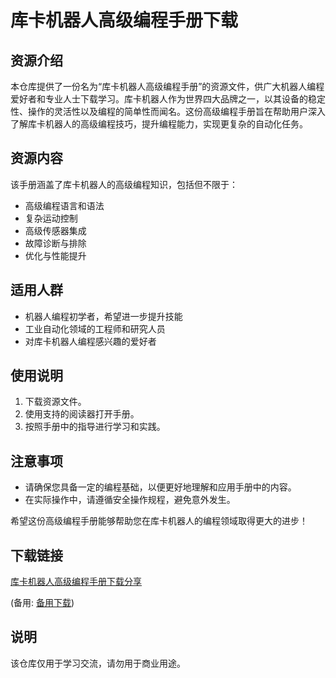 # 库卡机器人高级编程手册下载

## 资源介绍

本仓库提供了一份名为“库卡机器人高级编程手册”的资源文件，供广大机器人编程爱好者和专业人士下载学习。库卡机器人作为世界四大品牌之一，以其设备的稳定性、操作的灵活性以及编程的简单性而闻名。这份高级编程手册旨在帮助用户深入了解库卡机器人的高级编程技巧，提升编程能力，实现更复杂的自动化任务。

## 资源内容

该手册涵盖了库卡机器人的高级编程知识，包括但不限于：

- 高级编程语言和语法
- 复杂运动控制
- 高级传感器集成
- 故障诊断与排除
- 优化与性能提升

## 适用人群

- 机器人编程初学者，希望进一步提升技能
- 工业自动化领域的工程师和研究人员
- 对库卡机器人编程感兴趣的爱好者

## 使用说明

1. 下载资源文件。
2. 使用支持的阅读器打开手册。
3. 按照手册中的指导进行学习和实践。

## 注意事项

- 请确保您具备一定的编程基础，以便更好地理解和应用手册中的内容。
- 在实际操作中，请遵循安全操作规程，避免意外发生。

希望这份高级编程手册能够帮助您在库卡机器人的编程领域取得更大的进步！

## 下载链接
[库卡机器人高级编程手册下载分享](https://pan.quark.cn/s/cae23521df85) 

(备用: [备用下载](https://pan.baidu.com/s/1H0yNoCPWhVkwjXzc7hdrAA?pwd=1234))

## 说明

该仓库仅用于学习交流，请勿用于商业用途。
